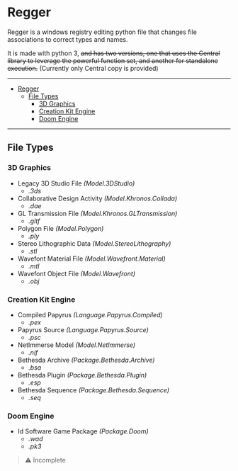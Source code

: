 # Regger

Regger is a windows registry editing python file that
changes file associations to correct types and names.

It is made with python 3, ~~and has two versions,
one that uses the Central library to leverage
the powerful function set, and another for standalone execution.~~ (Currently only Central copy is provided)

---

- [Regger](#Regger)
	- [File Types](#File-Types)
		- [3D Graphics](#3D-Graphics)
		- [Creation Kit Engine](#Creation-Kit-Engine)
		- [Doom Engine](#Doom-Engine)

---

## File Types

### 3D Graphics

- Legacy 3D Studio File *(Model.3DStudio)*
	- *.3ds*
- Collaborative Design Activity *(Model.Khronos.Collada)*
	- *.dae*
- GL Transmission File *(Model.Khronos.GLTransmission)*
	- *.gltf*
- Polygon File *(Model.Polygon)*
	- *.ply*
- Stereo Lithographic Data *(Model.StereoLithography)*
	- *.stl*
- Wavefont Material File *(Model.Wavefront.Material)*
	- *.mtl*
- Wavefont Object File *(Model.Wavefront)*
	- *.obj*

### Creation Kit Engine

- Compiled Papyrus *(Language.Papyrus.Compiled)*
	- *.pex*
- Papyrus Source *(Language.Papyrus.Source)*
	- *.psc*
- NetImmerse Model *(Model.NetImmerse)*
	- *.nif*
- Bethesda Archive *(Package.Bethesda.Archive)*
	- *.bsa*
- Bethesda Plugin *(Package.Bethesda.Plugin)*
	- *.esp*
- Bethesda Sequence *(Package.Bethesda.Sequence)*
	- *.seq*

### Doom Engine

- Id Software Game Package *(Package.Doom)*
	- *.wad*
	- *.pk3*

> ⚠ Incomplete
